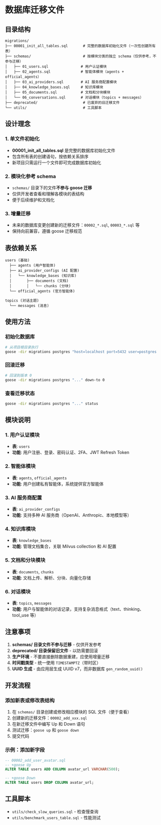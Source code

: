 # 数据库迁移文件

## 目录结构

```
migrations/
├── 00001_init_all_tables.sql       # 完整的数据库初始化文件（一次性创建所有表）
├── schemas/                        # 按模块分类的独立 schema（仅供参考，不参与迁移）
│   ├── 01_users.sql               # 用户认证模块
│   ├── 02_agents.sql              # 智能体模块（agents + official_agents）
│   ├── 03_ai_providers.sql        # AI 服务商配置模块
│   ├── 04_knowledge_bases.sql     # 知识库模块
│   ├── 05_documents.sql           # 文档和分块模块
│   └── 06_conversations.sql       # 对话模块（topics + messages）
├── deprecated/                     # 已废弃的旧迁移文件
└── utils/                          # 工具脚本
```

## 设计理念

### 1. 单文件初始化
- **00001_init_all_tables.sql** 是完整的数据库初始化文件
- 包含所有表的创建语句，按依赖关系排序
- 新项目只需运行一个文件即可完成数据库初始化

### 2. 模块化参考 schema
- `schemas/` 目录下的文件**不参与 goose 迁移**
- 仅供开发者查看和理解各模块的表结构
- 便于后续维护和文档化

### 3. 增量迁移
- 未来的数据库变更创建新的迁移文件：`00002_*.sql`, `00003_*.sql` 等
- 保持向前兼容，遵循 goose 迁移规范

## 表依赖关系

```
users (基础)
  ├── agents (用户智能体)
  ├── ai_provider_configs (AI 配置)
  │   └── knowledge_bases (知识库)
  │       ├── documents (文档)
  │       │   └── chunks (分块)
  └── official_agents (官方智能体)

topics (对话主题)
  └── messages (消息)
```

## 使用方法

### 初始化数据库

```bash
# 从项目根目录执行
goose -dir migrations postgres "host=localhost port=5432 user=postgres password=postgres dbname=aiwriter sslmode=disable" up
```

### 回滚迁移

```bash
# 回滚到版本 0
goose -dir migrations postgres "..." down-to 0
```

### 查看迁移状态

```bash
goose -dir migrations postgres "..." status
```

## 模块说明

### 1. 用户认证模块
- **表**: `users`
- **功能**: 用户注册、登录、密码认证、2FA、JWT Refresh Token

### 2. 智能体模块
- **表**: `agents`, `official_agents`
- **功能**: 用户创建私有智能体，系统提供官方智能体

### 3. AI 服务商配置
- **表**: `ai_provider_configs`
- **功能**: 支持多种 AI 服务商（OpenAI、Anthropic、本地模型等）

### 4. 知识库模块
- **表**: `knowledge_bases`
- **功能**: 管理文档集合，关联 Milvus collection 和 AI 配置

### 5. 文档和分块模块
- **表**: `documents`, `chunks`
- **功能**: 文档上传、解析、分块、向量化存储

### 6. 对话模块
- **表**: `topics`, `messages`
- **功能**: 用户与智能体的对话记录，支持复杂消息格式（text、thinking、tool_use 等）

## 注意事项

1. **schemas/ 目录文件不参与迁移** - 仅供开发参考
2. **deprecated/ 目录保留旧文件** - 以防需要回滚
3. **生产环境** - 不要直接删除数据重建，应使用增量迁移
4. **时间戳类型** - 统一使用 `TIMESTAMPTZ`（带时区）
5. **UUID 生成** - 由应用层生成 UUID v7，而非数据库 `gen_random_uuid()`

## 开发流程

### 添加新表或修改表结构

1. 在 `schemas/` 目录创建或修改相应模块的 SQL 文件（便于查看）
2. 创建新的迁移文件：`00002_add_xxx.sql`
3. 在新迁移文件中编写 Up 和 Down 语句
4. 测试迁移：`goose up` 和 `goose down`
5. 提交代码

### 示例：添加新字段

```sql
-- 00002_add_user_avatar.sql
-- +goose Up
ALTER TABLE users ADD COLUMN avatar_url VARCHAR(500);

-- +goose Down
ALTER TABLE users DROP COLUMN avatar_url;
```

## 工具脚本

- `utils/check_slow_queries.sql` - 检查慢查询
- `utils/benchmark_users_table.sql` - 性能测试
